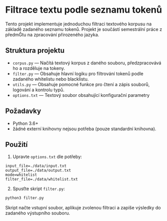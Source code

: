 # Filtrace textu podle seznamu tokenů

Tento projekt implementuje jednoduchou filtraci textového korpusu na základě zadaného seznamu tokenů.
Projekt je součástí semestrální práce z předmĞtu na zpracování přirozeného jazyka.

## Struktura projektu

* `corpus.py` — Načítá textový korpus z daného souboru, předzpracovává ho a rozděluje na tokeny.
* `filter.py` — Obsahuje hlavní logiku pro filtrování tokenů podle zadaného whitelistu nebo blacklistu.
* `utils.py` — Obsahuje pomocné funkce pro čtení a zápis souborů, logování a kontrolu typů.
* `options.txt` — Textový soubor obsahující konfigurační parametry

## Požadavky

* Python 3.6+
* žádné externí knihovny nejsou potřeba (pouze standardní knihovna).

## Použití

1. Upravte `options.txt` dle potřeby:

```
input_file=./data/input.txt
output_file=./data/output.txt
mode=whitelist
filter_file=./data/whitelist.txt
```

2. Spusťte skript `filter.py`:

```bash
python3 filter.py
```

Skript načte vstupní soubor, aplikuje zvolenou filtraci a zapíše výsledky do zadaného výstupního souboru.

